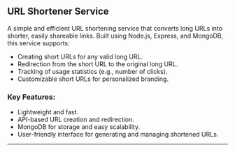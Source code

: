 ## URL Shortener Service

A simple and efficient URL shortening service that converts long URLs into shorter, easily shareable links. Built using Node.js, Express, and MongoDB, this service supports:

- Creating short URLs for any valid long URL.
- Redirection from the short URL to the original long URL.
- Tracking of usage statistics (e.g., number of clicks).
- Customizable short URLs for personalized branding.

### Key Features:
- Lightweight and fast.
- API-based URL creation and redirection.
- MongoDB for storage and easy scalability.
- User-friendly interface for generating and managing shortened URLs.

---

